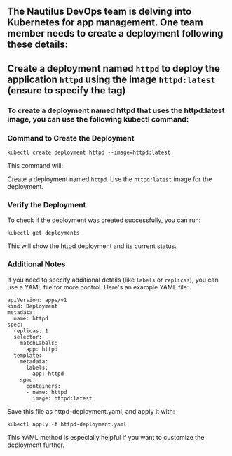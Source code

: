 ## The Nautilus DevOps team is delving into Kubernetes for app management. One team member needs to create a deployment following these details:
## Create a deployment named `httpd` to deploy the application `httpd` using the image `httpd:latest` (ensure to specify the tag)

### To create a deployment named httpd that uses the httpd:latest image, you can use the following kubectl command:

###  Command to Create the Deployment

`kubectl create deployment httpd --image=httpd:latest`

This command will:

Create a deployment named `httpd`.
Use the `httpd:latest` image for the deployment.

### Verify the Deployment

To check if the deployment was created successfully, you can run:

`kubectl get deployments`

This will show the httpd deployment and its current status.

### Additional Notes

If you need to specify additional details (like `labels` or `replicas`), you can use a YAML file for more control. Here's an example YAML file:

```
apiVersion: apps/v1
kind: Deployment
metadata:
  name: httpd
spec:
  replicas: 1
  selector:
    matchLabels:
      app: httpd
  template:
    metadata:
      labels:
        app: httpd
    spec:
      containers:
      - name: httpd
        image: httpd:latest
```
Save this file as httpd-deployment.yaml, and apply it with:

`kubectl apply -f httpd-deployment.yaml`

This YAML method is especially helpful if you want to customize the deployment further.
